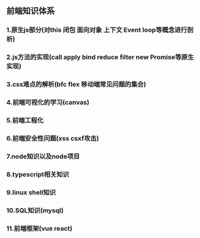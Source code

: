 ##  前端知识体系

### 1.原生js部分(对this 闭包 面向对象 上下文 Event loop等概念进行剖析)

### 2.js方法的实现(call apply bind reduce filter new Promise等原生实现)

### 3.css难点的解析(bfc flex 移动端常见问题的集合)

### 4.前端可视化的学习(canvas)

### 5.前端工程化

### 6.前端安全性问题(xss csxf攻击)

### 7.node知识以及node项目

### 8.typescript相关知识

### 9.linux shell知识

### 10.SQL知识(mysql)

### 11.前端框架(vue react)
